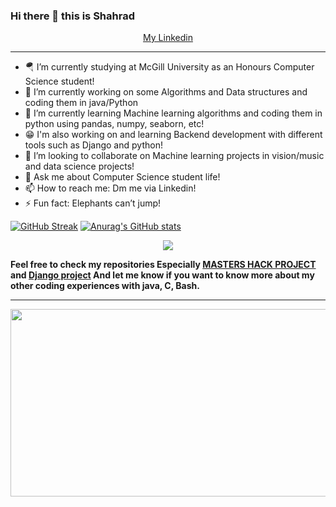 ### Hi there 👋  this is Shahrad
<p align="center">
  <a href="https://www.linkedin.com/in/shahrad-m-88970b212">My Linkedin</a>
</p>

---

- 🪂 I’m currently studying at McGill University as an Honours Computer Science student! 
- 🔭 I’m currently working on some Algorithms and Data structures and coding them in java/Python
- 🌱 I’m currently learning Machine learning algorithms and coding them in python using pandas, numpy, seaborn, etc!
- 😁 I'm also working on and learning Backend development with different tools such as Django and python!
- 👯 I’m looking to collaborate on Machine learning projects in vision/music and data science projects! 
- 💬 Ask me about Computer Science student life!
- 📫 How to reach me: Dm me via Linkedin!
- ⚡ Fun fact: Elephants can’t jump!

[![GitHub Streak](https://github-readme-streak-stats.herokuapp.com?user=EMZEDI&theme=midnight-purple&hide_border=true&date_format=M%20j%5B%2C%20Y%5D)](https://git.io/streak-stats) [![Anurag's GitHub stats](https://github-readme-stats.vercel.app/api?username=EMZEDI&theme=ocean_dark)](https://github.com/anuraghazra/github-readme-stats)

<p align="center">
    <img src="https://github-readme-stats.vercel.app/api/top-langs/?username=EMZEDI&layout=compact">
</p>

<b> Feel free to check my repositories Especially <a href="https://github.com/EMZEDI/HACK22">MASTERS HACK PROJECT</a> and <a href="https://github.com/EMZEDI/DjangoCRUD">Django project</a> 
And let me know if you want to know more about my other coding experiences with java, C, Bash.
  
---
<img src="https://user-images.githubusercontent.com/77243080/150607692-980ed74d-30eb-486d-b653-ae80f88478b1.jpg" align="center" height="300" width="1000" ></a>


